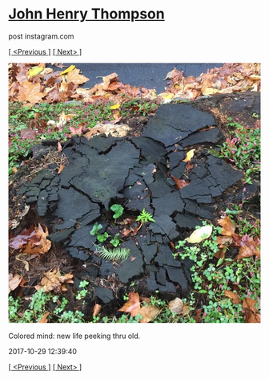 # [John Henry Thompson](../README.md)
post instagram.com

[[ <Previous ]](2017-10-29-2.md) [[ Next> ]](2017-10-27-1.md)

[![](../media/2017-10-29/Colored-mind-new-life-peeking-thru-old.jpg)](../README.md)

Colored mind: new life peeking thru old.

2017-10-29 12:39:40

[[ <Previous ]](2017-10-29-2.md) [[ Next> ]](2017-10-27-1.md)